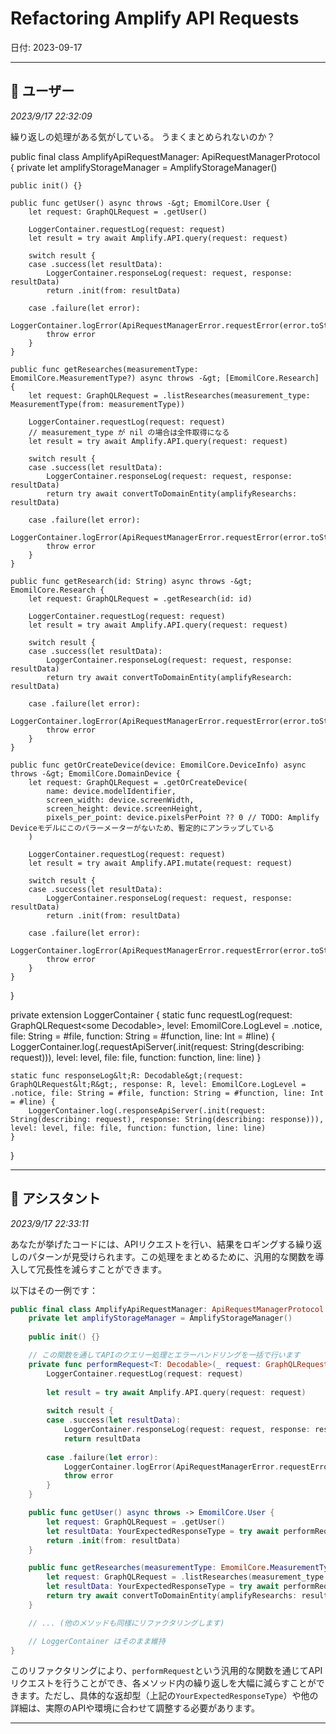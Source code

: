 # Refactoring Amplify API Requests

日付: 2023-09-17

---

## 👤 ユーザー
*2023/9/17 22:32:09*

繰り返しの処理がある気がしている。
うまくまとめられないのか？

public final class AmplifyApiRequestManager: ApiRequestManagerProtocol {
    private let amplifyStorageManager = AmplifyStorageManager()
    
    public init() {}
    
    public func getUser() async throws -&gt; EmomilCore.User {
        let request: GraphQLRequest = .getUser()
        
        LoggerContainer.requestLog(request: request)
        let result = try await Amplify.API.query(request: request)
        
        switch result {
        case .success(let resultData):
            LoggerContainer.responseLog(request: request, response: resultData)
            return .init(from: resultData)
            
        case .failure(let error):
            LoggerContainer.logError(ApiRequestManagerError.requestError(error.toString).toAppError)
            throw error
        }
    }

    public func getResearches(measurementType: EmomilCore.MeasurementType?) async throws -&gt; [EmomilCore.Research] {
        let request: GraphQLRequest = .listResearches(measurement_type: MeasurementType(from: measurementType))

        LoggerContainer.requestLog(request: request)
        // measurement_type が nil の場合は全件取得になる
        let result = try await Amplify.API.query(request: request)

        switch result {
        case .success(let resultData):
            LoggerContainer.responseLog(request: request, response: resultData)
            return try await convertToDomainEntity(amplifyResearchs: resultData)

        case .failure(let error):
            LoggerContainer.logError(ApiRequestManagerError.requestError(error.toString).toAppError)
            throw error
        }
    }

    public func getResearch(id: String) async throws -&gt; EmomilCore.Research {
        let request: GraphQLRequest = .getResearch(id: id)

        LoggerContainer.requestLog(request: request)
        let result = try await Amplify.API.query(request: request)

        switch result {
        case .success(let resultData):
            LoggerContainer.responseLog(request: request, response: resultData)
            return try await convertToDomainEntity(amplifyResearch: resultData)

        case .failure(let error):
            LoggerContainer.logError(ApiRequestManagerError.requestError(error.toString).toAppError)
            throw error
        }
    }

    public func getOrCreateDevice(device: EmomilCore.DeviceInfo) async throws -&gt; EmomilCore.DomainDevice {
        let request: GraphQLRequest = .getOrCreateDevice(
            name: device.modelIdentifier,
            screen_width: device.screenWidth,
            screen_height: device.screenHeight,
            pixels_per_point: device.pixelsPerPoint ?? 0 // TODO: Amplify Deviceモデルにこのパラーメーターがないため、暫定的にアンラップしている
        )

        LoggerContainer.requestLog(request: request)
        let result = try await Amplify.API.mutate(request: request)

        switch result {
        case .success(let resultData):
            LoggerContainer.responseLog(request: request, response: resultData)
            return .init(from: resultData)

        case .failure(let error):
            LoggerContainer.logError(ApiRequestManagerError.requestError(error.toString).toAppError)
            throw error
        }
    }
}

private extension LoggerContainer {
    static func requestLog(request: GraphQLRequest&lt;some Decodable&gt;, level: EmomilCore.LogLevel = .notice, file: String = #file, function: String = #function, line: Int = #line) {
        LoggerContainer.log(.requestApiServer(.init(request: String(describing: request))), level: level, file: file, function: function, line: line)
    }

    static func responseLog&lt;R: Decodable&gt;(request: GraphQLRequest&lt;R&gt;, response: R, level: EmomilCore.LogLevel = .notice, file: String = #file, function: String = #function, line: Int = #line) {
        LoggerContainer.log(.responseApiServer(.init(request: String(describing: request), response: String(describing: response))), level: level, file: file, function: function, line: line)
    }
}

---

## 🤖 アシスタント
*2023/9/17 22:33:11*

あなたが挙げたコードには、APIリクエストを行い、結果をロギングする繰り返しのパターンが見受けられます。この処理をまとめるために、汎用的な関数を導入して冗長性を減らすことができます。

以下はその一例です：

```swift
public final class AmplifyApiRequestManager: ApiRequestManagerProtocol {
    private let amplifyStorageManager = AmplifyStorageManager()
    
    public init() {}

    // この関数を通してAPIのクエリー処理とエラーハンドリングを一括で行います
    private func performRequest<T: Decodable>(_ request: GraphQLRequest<T>) async throws -> T {
        LoggerContainer.requestLog(request: request)
        
        let result = try await Amplify.API.query(request: request)
        
        switch result {
        case .success(let resultData):
            LoggerContainer.responseLog(request: request, response: resultData)
            return resultData
            
        case .failure(let error):
            LoggerContainer.logError(ApiRequestManagerError.requestError(error.toString).toAppError)
            throw error
        }
    }

    public func getUser() async throws -> EmomilCore.User {
        let request: GraphQLRequest = .getUser()
        let resultData: YourExpectedResponseType = try await performRequest(request) // YourExpectedResponseType は適切な型に置き換えてください
        return .init(from: resultData)
    }

    public func getResearches(measurementType: EmomilCore.MeasurementType?) async throws -> [EmomilCore.Research] {
        let request: GraphQLRequest = .listResearches(measurement_type: MeasurementType(from: measurementType))
        let resultData: YourExpectedResponseType = try await performRequest(request) // YourExpectedResponseType は適切な型に置き換えてください
        return try await convertToDomainEntity(amplifyResearchs: resultData)
    }

    // ... (他のメソッドも同様にリファクタリングします)

    // LoggerContainer はそのまま維持
}
```

このリファクタリングにより、`performRequest`という汎用的な関数を通じてAPIリクエストを行うことができ、各メソッド内の繰り返しを大幅に減らすことができます。ただし、具体的な返却型（上記の`YourExpectedResponseType`）や他の詳細は、実際のAPIや環境に合わせて調整する必要があります。

---
